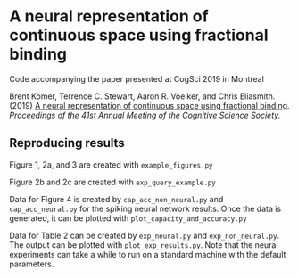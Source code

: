 # A neural representation of continuous space using fractional binding

Code accompanying the paper presented at CogSci 2019 in Montreal

Brent Komer, Terrence C. Stewart, Aaron R. Voelker, and Chris Eliasmith. (2019) [A neural representation of continuous space using fractional binding](http://compneuro.uwaterloo.ca/files/publications/komer.2019.pdf). *Proceedings of the 41st Annual Meeting of the Cognitive Science Society.*

## Reproducing results

Figure 1, 2a, and 3 are created with `example_figures.py`

Figure 2b and 2c are created with `exp_query_example.py`

Data for Figure 4 is created by `cap_acc_non_neural.py` and `cap_acc_neural.py` for the spiking neural network results. Once the data is generated, it can be plotted with `plot_capacity_and_accuracy.py`

Data for Table 2 can be created by `exp_neural.py` and `exp_non_neural.py`. The output can be plotted with `plot_exp_results.py`. Note that the neural experiments can take a while to run on a standard machine with the default parameters.
